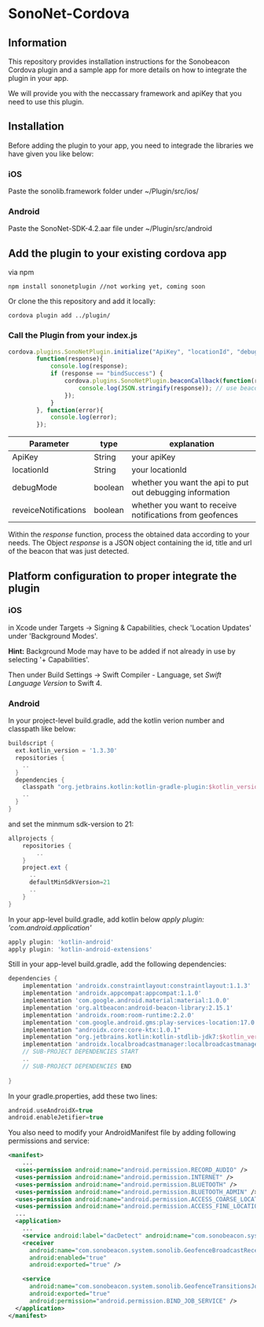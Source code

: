 # SonoNet-Cordova

## Information

This repository provides installation instructions for the Sonobeacon Cordova plugin and a sample app for more details on how to integrate the plugin in your app.

We will provide you with the neccassary framework and apiKey that you need to use this plugin.

## Installation

Before adding the plugin to your app, you need to integrade the libraries we have given you like below:

### iOS

Paste the sonolib.framework folder under ~/Plugin/src/ios/

### Android

Paste the SonoNet-SDK-4.2.aar file under ~/Plugin/src/android

## Add the plugin to your existing cordova app

via npm
```
npm install sononetplugin //not working yet, coming soon
```
Or clone the this repository and add it locally:
```
cordova plugin add ../plugin/
```




### Call the Plugin from your index.js
```javascript
cordova.plugins.SonoNetPlugin.initialize("ApiKey", "locationId", "debugMode", "receiveNotification", 
        function(response){
            console.log(response);
            if (response == "bindSuccess") {
                cordova.plugins.SonoNetPlugin.beaconCallback(function(response){
                    console.log(JSON.stringify(response)); // use beacon data
                });
            }
        }, function(error){
            console.log(error);
        });
```

| Parameter            | type    | explanation                                               |
|----------------------|---------|-----------------------------------------------------------|
| ApiKey               | String  | your apiKey                                               |
| locationId           | String  | your locationId                                           |
| debugMode            | boolean | whether you want the api to put out debugging information |
| reveiceNotifications | boolean | whether you want to receive notifications from geofences  |

Within the *response* function, process the obtained data according to your needs. The Object *response* is a JSON object containing the id, title and url of the beacon that was just detected.

## Platform configuration to proper integrate the plugin

### iOS

in Xcode under Targets -> Signing & Capabilities, check 'Location Updates' under 'Background Modes'.

**Hint:** Background Mode may have to be added if not already in use by selecting '+ Capabilities'.

Then under Build Settings -> Swift Compiler - Language, set *Swift Language Version* to Swift 4.

### Android

In your project-level build.gradle, add the kotlin verion number and classpath like below:
```gradle
buildscript {
  ext.kotlin_version = '1.3.30'
  repositories { 
  	..
  }
  dependencies {
    classpath "org.jetbrains.kotlin:kotlin-gradle-plugin:$kotlin_version"
  	..
  }
}
```

and set the minmum sdk-version to 21:
```gradle
allprojects {
    repositories {
        ..
    }
    project.ext {
      ..
      defaultMinSdkVersion=21
      ..
    }
}
```

In your app-level build.gradle, add kotlin below *apply plugin: 'com.android.application'*
```gradle
apply plugin: 'kotlin-android'
apply plugin: 'kotlin-android-extensions'
```
Still in your app-level build.gradle, add the following dependencies:
```gradle
dependencies {
    implementation 'androidx.constraintlayout:constraintlayout:1.1.3'
    implementation 'androidx.appcompat:appcompat:1.1.0'
    implementation 'com.google.android.material:material:1.0.0'
    implementation 'org.altbeacon:android-beacon-library:2.15.1'
    implementation 'androidx.room:room-runtime:2.2.0'
    implementation 'com.google.android.gms:play-services-location:17.0.0'
    implementation "androidx.core:core-ktx:1.0.1"
    implementation "org.jetbrains.kotlin:kotlin-stdlib-jdk7:$kotlin_version"
    implementation 'androidx.localbroadcastmanager:localbroadcastmanager:1.0.0'
    // SUB-PROJECT DEPENDENCIES START
    ..
    // SUB-PROJECT DEPENDENCIES END
    
}
```

In your gradle.properties, add these two lines:
```gradle
android.useAndroidX=true
android.enableJetifier=true
```

You also need to modify your AndroidManifest file by adding following permissions and service:
```xml
<manifest>
	...
  <uses-permission android:name="android.permission.RECORD_AUDIO" />
  <uses-permission android:name="android.permission.INTERNET" />
  <uses-permission android:name="android.permission.BLUETOOTH" />
  <uses-permission android:name="android.permission.BLUETOOTH_ADMIN" />
  <uses-permission android:name="android.permission.ACCESS_COARSE_LOCATION" />
  <uses-permission android:name="android.permission.ACCESS_FINE_LOCATION" />
  ...
  <application>
    ...
    <service android:label="dacDetect" android:name="com.sonobeacon.system.sonolib.BeaconInfoService" />
    <receiver
      android:name="com.sonobeacon.system.sonolib.GeofenceBroadcastReceiver"
      android:enabled="true"
      android:exported="true" />

    <service
      android:name="com.sonobeacon.system.sonolib.GeofenceTransitionsJobIntentService"
      android:exported="true"
      android:permission="android.permission.BIND_JOB_SERVICE" />
  </application>
</manifest>
```
